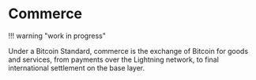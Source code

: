 # Commerce

!!! warning "work in progress"

Under a Bitcoin Standard,
 commerce is the exchange of Bitcoin
 for goods and services, from 
 payments over the Lightning network, to
 final international settlement on the base layer.

